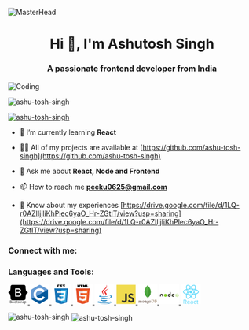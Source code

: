 ![MasterHead](https://media2.giphy.com/headers/GitHub/w8ZJLtJbmuph.gif)

<h1 align="center">Hi 👋, I'm Ashutosh Singh</h1>
<h3 align="center">A passionate frontend developer from India</h3>
<img class="image" align="center" alt="Coding" width="400" src="https://cdn-images-1.medium.com/v2/resize:fit:720/0*41inHKnPhGb04HsO.gif" >

<p align="left"> <img src="https://komarev.com/ghpvc/?username=ashu-tosh-singh&label=Profile%20views&color=0e75b6&style=flat" alt="ashu-tosh-singh" /> </p>

<p align="left"> <a href="https://github.com/ryo-ma/github-profile-trophy"><img src="https://github-profile-trophy.vercel.app/?username=ashu-tosh-singh" alt="ashu-tosh-singh" /></a> </p>

- 🌱 I’m currently learning **React**

- 👨‍💻 All of my projects are available at [https://github.com/ashu-tosh-singh](https://github.com/ashu-tosh-singh)

- 💬 Ask me about **React, Node and Frontend**

- 📫 How to reach me **peeku0625@gmail.com**

- 📄 Know about my experiences [https://drive.google.com/file/d/1LQ-r0AZlIjjliKhPlec6yaO_Hr-ZGtIT/view?usp=sharing](https://drive.google.com/file/d/1LQ-r0AZlIjjliKhPlec6yaO_Hr-ZGtIT/view?usp=sharing)

<h3 align="left">Connect with me:</h3>
<p align="left">
</p>

<h3 align="left">Languages and Tools:</h3>
<p align="left"> <a href="https://getbootstrap.com" target="_blank" rel="noreferrer"> <img src="https://raw.githubusercontent.com/devicons/devicon/master/icons/bootstrap/bootstrap-plain-wordmark.svg" alt="bootstrap" width="40" height="40"/> </a> <a href="https://www.cprogramming.com/" target="_blank" rel="noreferrer"> <img src="https://raw.githubusercontent.com/devicons/devicon/master/icons/c/c-original.svg" alt="c" width="40" height="40"/> </a> <a href="https://www.w3schools.com/css/" target="_blank" rel="noreferrer"> <img src="https://raw.githubusercontent.com/devicons/devicon/master/icons/css3/css3-original-wordmark.svg" alt="css3" width="40" height="40"/> </a> <a href="https://www.w3.org/html/" target="_blank" rel="noreferrer"> <img src="https://raw.githubusercontent.com/devicons/devicon/master/icons/html5/html5-original-wordmark.svg" alt="html5" width="40" height="40"/> </a> <a href="https://www.java.com" target="_blank" rel="noreferrer"> <img src="https://raw.githubusercontent.com/devicons/devicon/master/icons/java/java-original.svg" alt="java" width="40" height="40"/> </a> <a href="https://developer.mozilla.org/en-US/docs/Web/JavaScript" target="_blank" rel="noreferrer"> <img src="https://raw.githubusercontent.com/devicons/devicon/master/icons/javascript/javascript-original.svg" alt="javascript" width="40" height="40"/> </a> <a href="https://www.mongodb.com/" target="_blank" rel="noreferrer"> <img src="https://raw.githubusercontent.com/devicons/devicon/master/icons/mongodb/mongodb-original-wordmark.svg" alt="mongodb" width="40" height="40"/> </a> <a href="https://nodejs.org" target="_blank" rel="noreferrer"> <img src="https://raw.githubusercontent.com/devicons/devicon/master/icons/nodejs/nodejs-original-wordmark.svg" alt="nodejs" width="40" height="40"/> </a> <a href="https://reactjs.org/" target="_blank" rel="noreferrer"> <img src="https://raw.githubusercontent.com/devicons/devicon/master/icons/react/react-original-wordmark.svg" alt="react" width="40" height="40"/> </a> </p>

<p><img align="left" src="https://github-readme-stats.vercel.app/api/top-langs?username=ashu-tosh-singh&show_icons=true&locale=en&layout=compact" alt="ashu-tosh-singh" /></p>

<p>&nbsp;<img align="center" src="https://github-readme-stats.vercel.app/api?username=ashu-tosh-singh&show_icons=true&locale=en" alt="ashu-tosh-singh" /></p>
